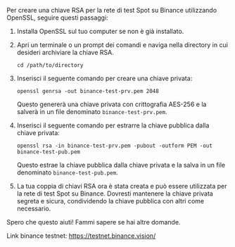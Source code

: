 Per creare una chiave RSA per la rete di test Spot su Binance utilizzando OpenSSL, seguire questi passaggi:

1. Installa OpenSSL sul tuo computer se non è già installato.

2. Apri un terminale o un prompt dei comandi e naviga nella directory in cui desideri archiviare la chiave RSA.

   `cd /path/to/directory`

3. Inserisci il seguente comando per creare una chiave privata:

   `openssl genrsa -out binance-test-prv.pem 2048`

   Questo genererà una chiave privata con crittografia AES-256 e la salverà in un file denominato `binance-test-prv.pem`.

4. Inserisci il seguente comando per estrarre la chiave pubblica dalla chiave privata:

   `openssl rsa -in binance-test-prv.pem -pubout -outform PEM -out binance-test-pub.pem`

   Questo estrae la chiave pubblica dalla chiave privata e la salva in un file denominato `binance-test-pub.pem`.

5. La tua coppia di chiavi RSA ora è stata creata e può essere utilizzata per la rete di test Spot su Binance. Dovresti mantenere la chiave privata segreta e sicura, condividendo la chiave pubblica con altri come necessario.

Spero che questo aiuti! Fammi sapere se hai altre domande.

Link binance testnet: https://testnet.binance.vision/

